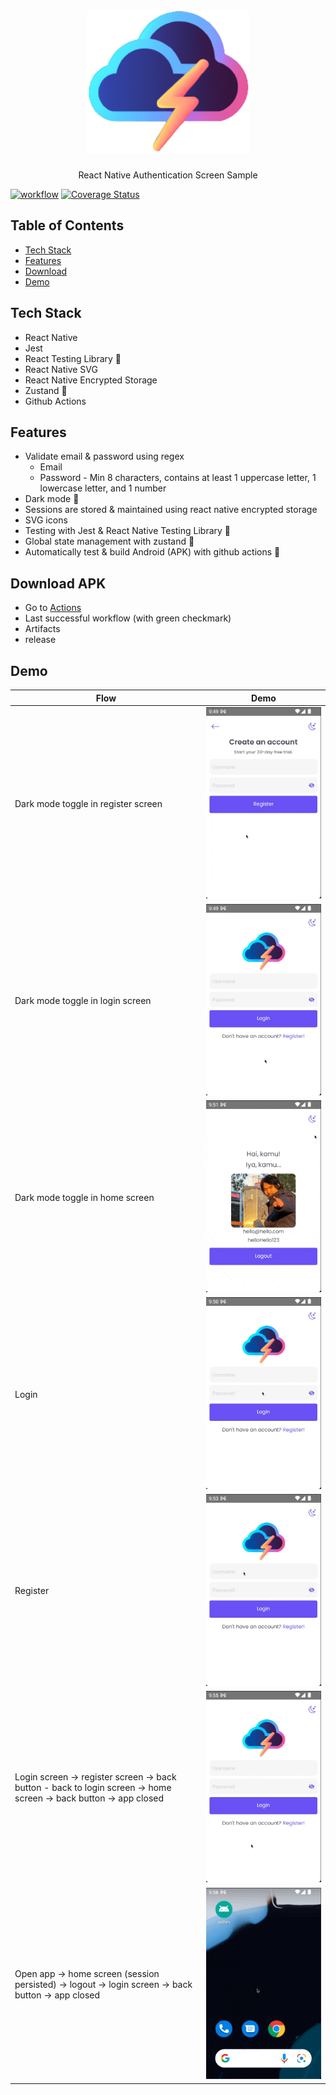 <h1 align="center">
        <img src="./readme/logo.png" />
</h1>

<p align="center">React Native Authentication Screen Sample</p>

[![workflow](https://github.com/yogiw/rn-auth-sample/actions/workflows/main.yml/badge.svg)](https://github.com/yogiw/rn-auth-sample/actions/workflows/main.yml) [![Coverage Status](https://coveralls.io/repos/github/yogiw/rn-auth-sample/badge.svg?branch=main)](https://coveralls.io/github/yogiw/rn-auth-sample?branch=main)

## Table of Contents

- [Tech Stack](#tech-stack)
- [Features](#features)
- [Download](#download-apk)
- [Demo](#demo)

## Tech Stack

- React Native
- Jest
- React Testing Library 🐐
- React Native SVG
- React Native Encrypted Storage
- Zustand 🐻
- Github Actions

## Features

- Validate email & password using regex
  - Email
  - Password - Min 8 characters, contains at least 1 uppercase letter, 1 lowercase letter, and 1 number
- Dark mode 🌙
- Sessions are stored & maintained using react native encrypted storage
- SVG icons
- Testing with Jest & React Native Testing Library 🐐
- Global state management with zustand 🐻
- Automatically test & build Android (APK) with github actions 🚀

## Download APK

- Go to [Actions](https://github.com/yogiw/rn-auth-sample/actions)
- Last successful workflow (with green checkmark)
- Artifacts
- release

## Demo

| Flow                                                                                                         | Demo                                                 |
| ------------------------------------------------------------------------------------------------------------ | ---------------------------------------------------- |
| Dark mode toggle in register screen                                                                          | ![Dark Register](./readme/dark-register.gif)         |
| Dark mode toggle in login screen                                                                             | ![Dark Login](./readme/dark-login.gif)               |
| Dark mode toggle in home screen                                                                              | ![Dark Home](./readme/dark-home.gif)                 |
| Login                                                                                                        | ![Login](./readme/validation-login.gif)              |
| Register                                                                                                     | ![Register](./readme/validation-register.gif)        |
| Login screen → register screen → back button - back to login screen → home screen → back button → app closed | ![Back Button Home](./readme/back-button-home.gif)   |
| Open app → home screen (session persisted) → logout → login screen → back button → app closed                | ![Back Button Login](./readme/back-button-login.gif) |
